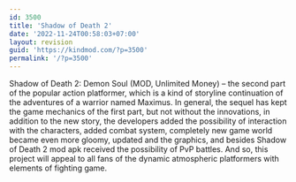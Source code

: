 ```yaml
---
id: 3500
title: 'Shadow of Death 2'
date: '2022-11-24T00:58:03+07:00'
layout: revision
guid: 'https://kindmod.com/?p=3500'
permalink: '/?p=3500'
---
```


Shadow of Death 2: Demon Soul (MOD, Unlimited Money) – the second part of the popular action platformer, which is a kind of storyline continuation of the adventures of a warrior named Maximus. In general, the sequel has kept the game mechanics of the first part, but not without the innovations, in addition to the new story, the developers added the possibility of interaction with the characters, added combat system, completely new game world became even more gloomy, updated and the graphics, and besides Shadow of Death 2 mod apk received the possibility of PvP battles. And so, this project will appeal to all fans of the dynamic atmospheric platformers with elements of fighting game.
